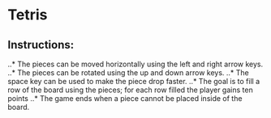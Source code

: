 # Tetris

## Instructions:
..* The pieces can be moved horizontally using the left and right arrow keys.
..* The pieces can be rotated using the up and down arrow keys.
..* The space key can be used to make the piece drop faster.
..* The goal is to fill a row of the board using the pieces; for each row filled the player gains ten points
..* The game ends when a piece cannot be placed inside of the board.
